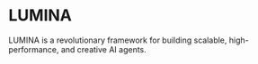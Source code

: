 # LUMINA
LUMINA is a revolutionary framework for building scalable, high-performance, and creative AI agents.
